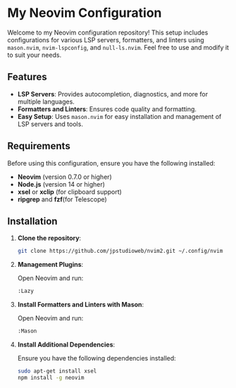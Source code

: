 # My Neovim Configuration

Welcome to my Neovim configuration repository! This setup includes configurations for various LSP servers, formatters, and linters using `mason.nvim`, `nvim-lspconfig`, and `null-ls.nvim`. Feel free to use and modify it to suit your needs.

## Features

- **LSP Servers**: Provides autocompletion, diagnostics, and more for multiple languages.
- **Formatters and Linters**: Ensures code quality and formatting.
- **Easy Setup**: Uses `mason.nvim` for easy installation and management of LSP servers and tools.

## Requirements

Before using this configuration, ensure you have the following installed:

- **Neovim** (version 0.7.0 or higher)
- **Node.js** (version 14 or higher)
- **xsel** or **xclip** (for clipboard support)
- **ripgrep** and **fzf**(for Telescope)

## Installation

1. **Clone the repository**:

   ```sh
   git clone https://github.com/jpstudioweb/nvim2.git ~/.config/nvim
   ```

2. **Management Plugins**:

   Open Neovim and run:

   ```sh
   :Lazy
   ```

3. **Install Formatters and Linters with Mason**:

   Open Neovim and run:

   ```sh
   :Mason
   ```

4. **Install Additional Dependencies**:

   Ensure you have the following dependencies installed:

   ```sh
   sudo apt-get install xsel
   npm install -g neovim
   ```
